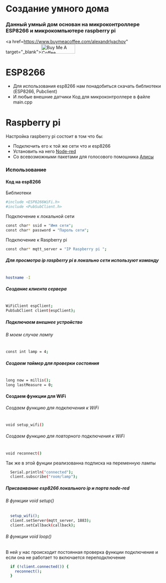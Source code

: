 # Создание умного дома
### Данный умный дом основан на микроконтроллере ESP8266 и микрокомпьютере raspberry pi 


<a href=https://www.buymeacoffee.com/alexandrlyachov" target="_blank"><img src="https://cdn.buymeacoffee.com/buttons/v2/default-blue.png" alt="Buy Me A Coffee" style="height: 30px !important;width: 108px !important;" ></a>


# ESP8266

  - Для использования esp8266 нам понадобиться скачать библиотеки (ESP8266, Pubclient)
- И любые внешние датчики 
Код для микроконтроллере в файле main.cpp  
# Raspberry pi

Настройка raspberry pi состоит в том что бы: 
* Подключить его к той же сети что и esp8266 
* Установить на него [Node-red](https://nodered.org/)
* Со всевозможными пакетами для голосового помошника [Алисы](https://flows.nodered.org/node/node-red-contrib-yandex-alice-command)

### Использование
#### Код на esp8266
Библиотеки
```sh
#include <ESP8266WiFi.h>
#include <PubSubClient.h>
```
Подключение к локальной сети 

```sh
const char* ssid = "Имя сети";
const char* password = "Пароль сети";
```
Подключение к Raspberry pi 
```sh
const char* mqtt_server = "IP Raspberry pi ";
```
##### Для просмотра ip raspberry pi в локально сети используют команду
#
```sh
hostname -I
```
##### Создание клиента сервера
#
```sh
WiFiClient espClient;
PubSubClient client(espClient);
```
##### Подключаем внешнее устройство 
###### В моем случае лампу
#
```sh
const int lamp = 4;
```
##### Создаем таймер для проверки состояния 
#
```sh
long now = millis();
long lastMeasure = 0;
```
#### Создаем функции для WiFi
###### Создаем функцию для подключения к WiFi
#
```sh
void setup_wifi() 
```
###### Создаем функцию для повторного подключения к WiFi
#
```sh
void reconnect()
``` 
Так же в этой фунции реализованна подписка на переменную лампы
```sh
  Serial.println("connected");  
  client.subscribe("room/lamp");
``` 
##### Присваивание esp8266 локального ip и порта node-red
###### В функции void setup()
```sh
  setup_wifi();
  client.setServer(mqtt_server, 1883);
  client.setCallback(callback);
 ```
###### В функции void loop()
В ней у нас происходит постоянная проверка функции подключение и если она не работает то включается переподключение
```sh
  if (!client.connected()) {
    reconnect();
  }
 ```
